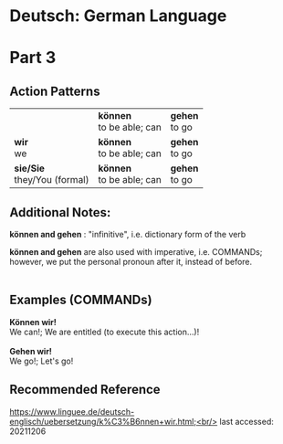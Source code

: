 # Deutsch: German Language
# Part 3
## Action Patterns

<table>
  <tr>
    <td>      
    </td>
    <td> 
      <b>können</b><br/>
      to be able; can
    </td>
    <td> 
      <b>gehen</b><br/>
      to go
    </td>
  </tr>
  <tr>
    <td>      
      <b>wir</b><br/>
      we
    </td>
    <td> 
      <b>können</b><br/>
      to be able; can
    </td>
    <td> 
      <b>gehen</b><br/>
      to go
    </td>
  </tr>
  <tr>
    <td> 
      <b>sie/Sie</b><br/>
      they/You (formal)
    </td>
    <td> 
      <b>können</b><br/>
      to be able; can
    </td>
    <td> 
      <b>gehen</b><br/>
      to go
    </td>
  </tr>
</table>

## Additional Notes:
<b>können and gehen</b> : "infinitive", i.e. dictionary form of the verb<br/>

<b>können and gehen</b> are also used with imperative, i.e. COMMANDs;<br/>
however, we put the personal pronoun after it, instead of before.<br/>
<br/>

## Examples (COMMANDs)
<b>Können wir!</b><br/>
We can!; We are entitled (to execute this action...)! <br/>
<br/>
<b>Gehen wir!</b><br/>
We go!; Let's go!<br/>

## Recommended Reference
https://www.linguee.de/deutsch-englisch/uebersetzung/k%C3%B6nnen+wir.html;<br/>
last accessed: 20211206

